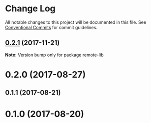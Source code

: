 # Change Log

All notable changes to this project will be documented in this file.
See [Conventional Commits](https://conventionalcommits.org) for commit guidelines.

<a name="0.2.1"></a>
## [0.2.1](https://github.com/remotelib/remote-lib/tree/master/packages/remote-lib/compare/v0.2.0...v0.2.1) (2017-11-21)




**Note:** Version bump only for package remote-lib

<a name="0.2.0"></a>
# 0.2.0 (2017-08-27)



<a name="0.1.1"></a>
## 0.1.1 (2017-08-21)



<a name="0.1.0"></a>
# 0.1.0 (2017-08-20)
